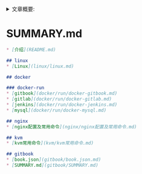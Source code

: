 <details>
<summary>文章概要:</summary>
<pre hidden>
information:
    author: jie6mm
    title: SUMMARY.md
    desc:
    type: gitbook
    tags:
        - gitbook
    series: gitbook
    date: 2021-06-09 10:19:00
</pre>
</details>

# SUMMARY.md

```markdown
* [介绍](README.md)

## linux
* [Linux](linux/linux.md)

## docker

### docker-run
* [gitbook](docker/run/docker-gitbook.md)
* [gitlab](docker/run/docker-gitlab.md)
* [jenkins](docker/run/docker-jenkins.md)
* [mysql](docker/run/docker-mysql.md)

## nginx
* [nginx配置及常用命令](nginx/nginx配置及常用命令.md)

## kvm
* [kvm常用命令](kvm/kvm常用命令.md)

## gitbook
* [book.json](gitbook/book.json.md)
* [SUMMARY.md](gitbook/SUMMARY.md)
```